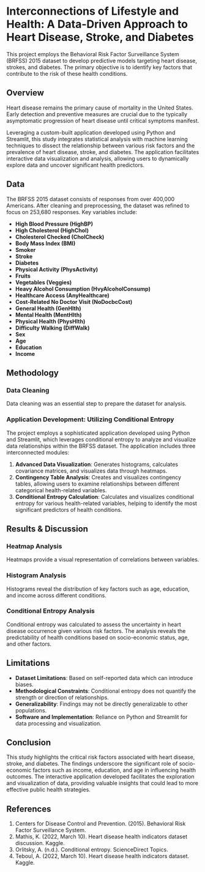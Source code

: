 # Interconnections of Lifestyle and Health: A Data-Driven Approach to Heart Disease, Stroke, and Diabetes

This project employs the Behavioral Risk Factor Surveillance System (BRFSS) 2015 dataset to develop predictive models targeting heart disease, strokes, and diabetes. The primary objective is to identify key factors that contribute to the risk of these health conditions.

## Overview
Heart disease remains the primary cause of mortality in the United States. Early detection and preventive measures are crucial due to the typically asymptomatic progression of heart disease until critical symptoms manifest.

Leveraging a custom-built application developed using Python and Streamlit, this study integrates statistical analysis with machine learning techniques to dissect the relationship between various risk factors and the prevalence of heart disease, stroke, and diabetes. The application facilitates interactive data visualization and analysis, allowing users to dynamically explore data and uncover significant health predictors.

## Data
The BRFSS 2015 dataset consists of responses from over 400,000 Americans. After cleaning and preprocessing, the dataset was refined to focus on 253,680 responses. Key variables include:

- **High Blood Pressure (HighBP)**
- **High Cholesterol (HighChol)**
- **Cholesterol Checked (CholCheck)**
- **Body Mass Index (BMI)**
- **Smoker**
- **Stroke**
- **Diabetes**
- **Physical Activity (PhysActivity)**
- **Fruits**
- **Vegetables (Veggies)**
- **Heavy Alcohol Consumption (HvyAlcoholConsump)**
- **Healthcare Access (AnyHealthcare)**
- **Cost-Related No Doctor Visit (NoDocbcCost)**
- **General Health (GenHlth)**
- **Mental Health (MentHlth)**
- **Physical Health (PhysHlth)**
- **Difficulty Walking (DiffWalk)**
- **Sex**
- **Age**
- **Education**
- **Income**

## Methodology
### Data Cleaning
Data cleaning was an essential step to prepare the dataset for analysis.

### Application Development: Utilizing Conditional Entropy
The project employs a sophisticated application developed using Python and Streamlit, which leverages conditional entropy to analyze and visualize data relationships within the BRFSS dataset. The application includes three interconnected modules:

1. **Advanced Data Visualization**: Generates histograms, calculates covariance matrices, and visualizes data through heatmaps.
2. **Contingency Table Analysis**: Creates and visualizes contingency tables, allowing users to examine relationships between different categorical health-related variables.
3. **Conditional Entropy Calculation**: Calculates and visualizes conditional entropy for various health-related variables, helping to identify the most significant predictors of health conditions.

## Results & Discussion
### Heatmap Analysis
Heatmaps provide a visual representation of correlations between variables.

### Histogram Analysis
Histograms reveal the distribution of key factors such as age, education, and income across different conditions.

### Conditional Entropy Analysis
Conditional entropy was calculated to assess the uncertainty in heart disease occurrence given various risk factors. The analysis reveals the predictability of health conditions based on socio-economic status, age, and other factors.

## Limitations
- **Dataset Limitations**: Based on self-reported data which can introduce biases.
- **Methodological Constraints**: Conditional entropy does not quantify the strength or direction of relationships.
- **Generalizability**: Findings may not be directly generalizable to other populations.
- **Software and Implementation**: Reliance on Python and Streamlit for data processing and visualization.

## Conclusion
This study highlights the critical risk factors associated with heart disease, stroke, and diabetes. The findings underscore the significant role of socio-economic factors such as income, education, and age in influencing health outcomes. The interactive application developed facilitates the exploration and visualization of data, providing valuable insights that could lead to more effective public health strategies.

## References
1. Centers for Disease Control and Prevention. (2015). Behavioral Risk Factor Surveillance System.
2. Mathis, K. (2022, March 10). Heart disease health indicators dataset discussion. Kaggle.
3. Orlitsky, A. (n.d.). Conditional entropy. ScienceDirect Topics.
4. Teboul, A. (2022, March 10). Heart disease health indicators dataset. Kaggle.

